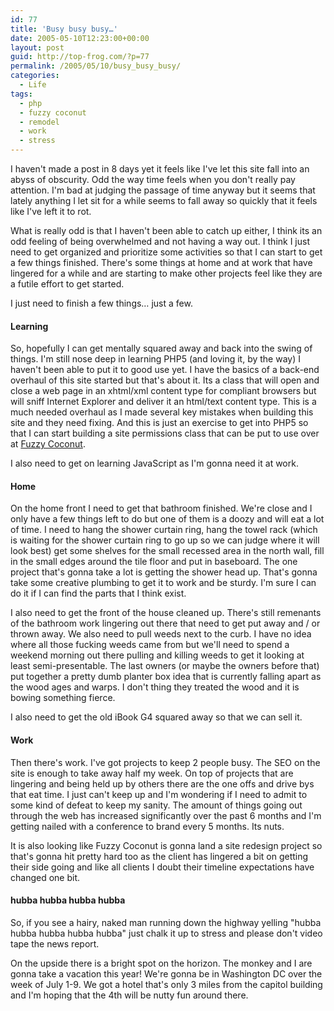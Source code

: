 ```yaml
---
id: 77
title: 'Busy busy busy…'
date: 2005-05-10T12:23:00+00:00
layout: post
guid: http://top-frog.com/?p=77
permalink: /2005/05/10/busy_busy_busy/
categories:
  - Life
tags:
  - php
  - fuzzy coconut
  - remodel
  - work
  - stress
---
```

I haven't made a post in 8 days yet it feels like I've let this site fall into an abyss of obscurity. Odd the way time feels when you don't really pay attention. I'm bad at judging the passage of time anyway but it seems that lately anything I let sit for a while seems to fall away so quickly that it feels like I've left it to rot.

What is really odd is that I haven't been able to catch up either, I think its an odd feeling of being overwhelmed and not having a way out. I think I just need to get organized and prioritize some activities so that I can start to get a few things finished. There's some things at home and at work that have lingered for a while and are starting to make other projects feel like they are a futile effort to get started.

I just need to finish a few things… just a few.

#### Learning

So, hopefully I can get mentally squared away and back into the swing of things. I'm still nose deep in learning PHP5 (and loving it, by the way) I haven't been able to put it to good use yet. I have the basics of a back-end overhaul of this site started but that's about it. Its a class that will open and close a web page in an xhtml/xml content type for compliant browsers but will sniff Internet Explorer and deliver it an html/text content type. This is a much needed overhaul as I made several key mistakes when building this site and they need fixing. And this is just an exercise to get into PHP5 so that I can start building a site permissions class that can be put to use over at [Fuzzy Coconut](http://www.fuzzycoconut.com).

I also need to get on learning JavaScript as I'm gonna need it at work.

#### Home

On the home front I need to get that bathroom finished. We're close and I only have a few things left to do but one of them is a doozy and will eat a lot of time. I need to hang the shower curtain ring, hang the towel rack (which is waiting for the shower curtain ring to go up so we can judge where it will look best) get some shelves for the small recessed area in the north wall, fill in the small edges around the tile floor and put in baseboard. The one project that's gonna take a lot is getting the shower head up. That's gonna take some creative plumbing to get it to work and be sturdy. I'm sure I can do it if I can find the parts that I think exist.

I also need to get the front of the house cleaned up. There's still remenants of the bathroom work lingering out there that need to get put away and / or thrown away. We also need to pull weeds next to the curb. I have no idea where all those fucking weeds came from but we'll need to spend a weekend morning out there pulling and killing weeds to get it looking at least semi-presentable. The last owners (or maybe the owners before that) put together a pretty dumb planter box idea that is currently falling apart as the wood ages and warps. I don't thing they treated the wood and it is bowing something fierce.

I also need to get the old iBook G4 squared away so that we can sell it.

#### Work

Then there's work. I've got projects to keep 2 people busy. The SEO on the site is enough to take away half my week. On top of projects that are lingering and being held up by others there are the one offs and drive bys that eat time. I just can't keep up and I'm wondering if I need to admit to some kind of defeat to keep my sanity. The amount of things going out through the web has increased significantly over the past 6 months and I'm getting nailed with a conference to brand every 5 months. Its nuts.

It is also looking like Fuzzy Coconut is gonna land a site redesign project so that's gonna hit pretty hard too as the client has lingered a bit on getting their side going and like all clients I doubt their timeline expectations have changed one bit.

#### hubba hubba hubba hubba

So, if you see a hairy, naked man running down the highway yelling "hubba hubba hubba hubba hubba" just chalk it up to stress and please don't video tape the news report.

On the upside there is a bright spot on the horizon. The monkey and I are gonna take a vacation this year! We're gonna be in Washington DC over the week of July 1-9. We got a hotel that's only 3 miles from the capitol building and I'm hoping that the 4th will be nutty fun around there.